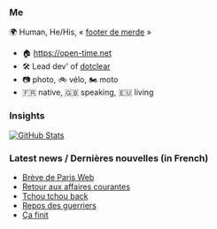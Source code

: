 ### Me

🌍 Human, He/His, « [footer de merde](https://open-time.net/post/2013/07/17/La-veritable-histoire-du-Footer-de-merde-) » 
* 🏠 https://open-time.net 
* 🛠️ Lead dev' of [dotclear](https://git.dotclear.org/dev/dotclear)
* 📷 photo, 🚲 vélo, 🏍️ moto 
* 🇫🇷 native, 🇬🇧 speaking, 🇪🇺 living

### Insights

[![GitHub Stats](https://github-readme-stats-sigma-five.vercel.app/api?username=franck-paul)](https://github.com/franck-paul)

### Latest news / Dernières nouvelles (in French)

<!-- BLOG-POST-LIST:START -->
- [Brève de Paris Web](https://open-time.net/post/2024/10/02/Breve-de-Paris-Web)
- [Retour aux affaires courantes](https://open-time.net/post/2024/10/01/Retour-aux-affaires-courantes)
- [Tchou tchou back](https://open-time.net/post/2024/09/30/Tchou-tchou-back)
- [Repos des guerriers](https://open-time.net/post/2024/09/29/Repos-des-guerriers)
- [Ça finit](https://open-time.net/post/2024/09/28/Ca-finit)
<!-- BLOG-POST-LIST:END -->
